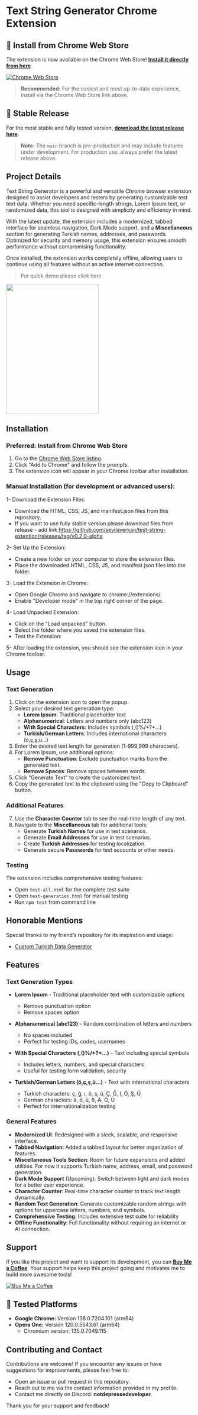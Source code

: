 # Text String Generator Chrome Extension

## 🛒 Install from Chrome Web Store

The extension is now available on the Chrome Web Store! [**Install it directly from here**](<https://chromewebstore.google.com/detail/test-string-generator/dncchfcbdengdgodhbjmakoaiildjigl?authuser=0&hl=tr>)

[![Chrome Web Store](https://img.shields.io/chrome-web-store/v/dncchfcbdengdgodhbjmakoaiildjigl?style=for-the-badge&logo=google-chrome)](<https://chromewebstore.google.com/detail/test-string-generator/dncchfcbdengdgodhbjmakoaiildjigl?authuser=0&hl=tr>)

> **Recommended:** For the easiest and most up-to-date experience, install via the Chrome Web Store link above.

## 🚀 Stable Release

For the most stable and fully tested version, [**download the latest release here**](https://github.com/sevilayerkan/test-string-extention/releases/tag/1.0.1).

> **Note:** The `main` branch is pre-production and may include features under development. For production use, always prefer the latest release above.

## Project Details

Text String Generator is a powerful and versatile Chrome browser extension designed to assist developers and testers by generating customizable test text data. Whether you need specific-length strings, Lorem Ipsum text, or randomized data, this tool is designed with simplicity and efficiency in mind. 

With the latest update, the extension includes a modernized, tabbed interface for seamless navigation, Dark Mode support, and a **Miscellaneous** section for generating Turkish names, addresses, and passwords. Optimized for security and memory usage, this extension ensures smooth performance without compromising functionality.

Once installed, the extension works completely offline, allowing users to continue using all features without an active internet connection.

> For quick demo please click here
<img src="https://github.com/user-attachments/assets/cdfbb4df-f148-4ab2-bc51-e5199f01368a" width="250" height="350"/>

## Installation

### Preferred: Install from Chrome Web Store

1. Go to the [Chrome Web Store listing](<CHROME_WEB_STORE_URL_PLACEHOLDER>).
2. Click "Add to Chrome" and follow the prompts.
3. The extension icon will appear in your Chrome toolbar after installation.

### Manual Installation (for development or advanced users):

1- Download the Extension Files:

- Download the HTML, CSS, JS, and manifest.json files from this repository.
- If you want to use fully stable version please download files from release - add link  https://github.com/sevilayerkan/test-string-extention/releases/tag/v0.2.0-alpha

2- Set Up the Extension:

- Create a new folder on your computer to store the extension files.
- Place the downloaded HTML, CSS, JS, and manifest.json files into the folder.

3- Load the Extension in Chrome:

- Open Google Chrome and navigate to chrome://extensions/.
- Enable "Developer mode" in the top right corner of the page.

4- Load Unpacked Extension:

- Click on the "Load unpacked" button.
- Select the folder where you saved the extension files.
- Test the Extension:

5- After loading the extension, you should see the extension icon in your Chrome toolbar.

## Usage

### Text Generation

1. Click on the extension icon to open the popup.
2. Select your desired text generation type:
   - **Lorem Ipsum**: Traditional placeholder text
   - **Alphanumerical**: Letters and numbers only (abc123)
   - **With Special Characters**: Includes symbols (,()%/+?*...)
   - **Turkish/German Letters**: Includes international characters (ö,ç,ş,ü...)
3. Enter the desired text length for generation (1-999,999 characters).
4. For Lorem Ipsum, use additional options:
   - **Remove Punctuation**: Exclude punctuation marks from the generated text.
   - **Remove Spaces**: Remove spaces between words.
5. Click "Generate Text" to create the customized text.
6. Copy the generated text to the clipboard using the "Copy to Clipboard" button.

### Additional Features

7. Use the **Character Counter** tab to see the real-time length of any text.
8. Navigate to the **Miscellaneous** tab for additional tools:
   - Generate **Turkish Names** for use in test scenarios.
   - Generate **Email Addresses** for use in test scenarios.
   - Create **Turkish Addresses** for testing localization.
   - Generate secure **Passwords** for test accounts or other needs.

### Testing

The extension includes comprehensive testing features:
- Open `test-all.html` for the complete test suite
- Open `test-generation.html` for manual testing
- Run `npm test` from command line

## Honorable Mentions

Special thanks to my friend’s repository for its inspiration and usage: 

- [Custom Turkish Data Generator](https://github.com/tw4/responserun-mock)

## Features

### Text Generation Types

- **Lorem Ipsum** - Traditional placeholder text with customizable options
  - Remove punctuation option
  - Remove spaces option

- **Alphanumerical (abc123)** - Random combination of letters and numbers
  - No spaces included
  - Perfect for testing IDs, codes, usernames

- **With Special Characters (,()%/+?*...)** - Text including special symbols
  - Includes letters, numbers, and special characters
  - Useful for testing form validation, security

- **Turkish/German Letters (ö,ç,ş,ü...)** - Text with international characters
  - Turkish characters: ç, ğ, ı, ö, ş, ü, Ç, Ğ, I, Ö, Ş, Ü
  - German characters: ä, ö, ü, ß, Ä, Ö, Ü
  - Perfect for internationalization testing

### General Features

- **Modernized UI**: Redesigned with a sleek, scalable, and responsive interface.
- **Tabbed Navigation**: Added a tabbed layout for better organization of features.
- **Miscellaneous Tools Section**: Room for future expansions and added utilities. For now it supports Turkish name, address, email, and password generation.
- **Dark Mode Support** (Upcoming): Switch between light and dark modes for a better user experience. 
- **Character Counter**: Real-time character counter to track text length dynamically.
- **Random Text Generation**: Generate customizable random strings with options for uppercase letters, numbers, and symbols.
- **Comprehensive Testing**: Includes extensive test suite for reliability
- **Offline Functionality**: Full functionality without requiring an internet or AI connection.

## Support

If you like this project and want to support its development, you can **[Buy Me a Coffee](https://buymeacoffee.com/notdepressedeveloper)**. Your support helps keep this project going and motivates me to build more awesome tools!

[![Buy Me a Coffee](https://img.shields.io/badge/Buy%20Me%20a%20Coffee-Support-yellow?style=for-the-badge&logo=buy-me-a-coffee)](https://buymeacoffee.com/notdepressedeveloper)

## 🧪 Tested Platforms

- **Google Chrome:** Version 138.0.7204.101 (arm64)
- **Opera One:** Version 120.0.5543.61 (arm64)
  - Chromium version: 135.0.7049.115

## Contributing and Contact

Contributions are welcome! If you encounter any issues or have suggestions for improvements, please feel free to:

- Open an issue or pull request in this repository.
- Reach out to me via the contact information provided in my profile.
- Contact me directly on Discord: **notdepressedeveloper**.

Thank you for your support and feedback!
